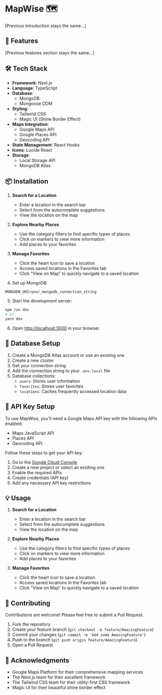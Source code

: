 # MapWise 🗺️

[Previous introduction stays the same...]

## 🌟 Features

[Previous features section stays the same...]

## 🛠️ Tech Stack

- **Framework**: Next.js
- **Language**: TypeScript
- **Database**:
  - MongoDB
  - Mongoose ODM
- **Styling**: 
  - Tailwind CSS
  - Magic UI (Shine Border Effect)
- **Maps Integration**:
  - Google Maps API
  - Google Places API
  - Geocoding API
- **State Management**: React Hooks
- **Icons**: Lucide React
- **Storage**: 
  - Local Storage API
  - MongoDB Atlas

## 📦 Installation

1. **Search for a Location**
   - Enter a location in the search bar
   - Select from the autocomplete suggestions
   - View the location on the map

2. **Explore Nearby Places**
   - Use the category filters to find specific types of places
   - Click on markers to view more information
   - Add places to your favorites

3. **Manage Favorites**
   - Click the heart icon to save a location
   - Access saved locations in the Favorites tab
   - Click "View on Map" to quickly navigate to a saved location

4. Set up MongoDB:
```env
MONGODB_URI=your_mongodb_connection_string
```

5. Start the development server:
```bash
npm run dev
# or
yarn dev
```

6. Open [http://localhost:3000](http://localhost:3000) in your browser.

## 💾 Database Setup

1. Create a MongoDB Atlas account or use an existing one
2. Create a new cluster
3. Get your connection string
4. Add the connection string to your `.env.local` file
5. Database collections:
   - `users`: Stores user information
   - `favorites`: Stores user favorites
   - `locations`: Caches frequently accessed location data

## 🔑 API Key Setup
To use MapWise, you'll need a Google Maps API key with the following APIs enabled:
- Maps JavaScript API
- Places API
- Geocoding API

Follow these steps to get your API key:
1. Go to the [Google Cloud Console](https://console.cloud.google.com)
2. Create a new project or select an existing one
3. Enable the required APIs
4. Create credentials (API key)
5. Add any necessary API key restrictions

## 💡 Usage

1. **Search for a Location**
   - Enter a location in the search bar
   - Select from the autocomplete suggestions
   - View the location on the map

2. **Explore Nearby Places**
   - Use the category filters to find specific types of places
   - Click on markers to view more information
   - Add places to your favorites

3. **Manage Favorites**
   - Click the heart icon to save a location
   - Access saved locations in the Favorites tab
   - Click "View on Map" to quickly navigate to a saved location

## 🤝 Contributing

Contributions are welcome! Please feel free to submit a Pull Request.

1. Fork the repository
2. Create your feature branch (`git checkout -b feature/AmazingFeature`)
3. Commit your changes (`git commit -m 'Add some AmazingFeature'`)
4. Push to the branch (`git push origin feature/AmazingFeature`)
5. Open a Pull Request


## 👏 Acknowledgments

- Google Maps Platform for their comprehensive mapping services
- The Next.js team for their excellent framework
- The Tailwind CSS team for their utility-first CSS framework
- Magic UI for their beautiful shine border effect
